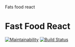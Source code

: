 Fats food react
# Fast Food React

[![Maintainability](https://api.codeclimate.com/v1/badges/cce87ce76dafafeadb8c/maintainability)](https://codeclimate.com/github/KicaRonaldOkello/Fast-Food-React1/maintainability)
[![Build Status](https://travis-ci.org/KicaRonaldOkello/Fast-Food-React1.svg?branch=develop)](https://travis-ci.org/KicaRonaldOkello/Fast-Food-React1)
